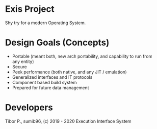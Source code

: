 # Exis Project
Shy try for a modern Operating System.

# Design Goals (Concepts)
- Portable (meant both, new arch portability, and capability to run from any entity)
- Secure
- Peek performance (both native, and any JIT / emulation)
- Generalized interfaces and IT protocols
- Component based build system
- Prepared for future data management

# Developers
Tibor P., sumib96, (c) 2019 - 2020
Execution Interface System